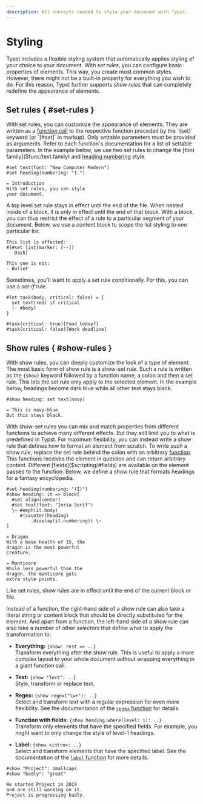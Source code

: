 ```yaml
---
description: All concepts needed to style your document with Typst.
---
```


# Styling
Typst includes a flexible styling system that automatically applies styling of
your choice to your document. With _set rules,_ you can configure basic
properties of elements. This way, you create most common styles. However, there
might not be a built-in property for everything you wish to do. For this reason,
Typst further supports _show rules_ that can completely redefine the appearance
of elements.

## Set rules { #set-rules }
With set rules, you can customize the appearance of elements. They are written
as a [function call]($type/function) to the respective function preceded by the
`{set}` keyword (or `[#set]` in markup). Only settable parameters must be
provided as arguments. Refer to each function's documentation for a list of
settable parameters. In the example below, we use two set rules to change the
[font family]($func/text.family) and
[heading numbering]($func/heading.numbering) style.

```example
#set text(font: "New Computer Modern")
#set heading(numbering: "I.")

= Introduction
With set rules, you can style
your document.
```

A top level set rule stays in effect until the end of the file. When nested
inside of a block, it is only in effect until the end of that block. With a
block, you can thus restrict the effect of a rule to a particular segment of
your document. Below, we use a content block to scope the list styling to one
particular list.

```example
This list is affected:
#[#set list(marker: [--])
 - Dash]

This one is not:
- Bullet
```

Sometimes, you'll want to apply a set rule conditionally. For this, you can use
a _set-if_ rule.

```example
#let task(body, critical: false) = {
  set text(red) if critical
  [- #body]
}

#task(critical: true)[Food today?]
#task(critical: false)[Work deadline]
```

## Show rules { #show-rules }
With show rules, you can deeply customize the look of a type of element. The
most basic form of show rule is a _show-set rule._ Such a rule is written as the
`{show}` keyword followed by a function name, a colon and then a set rule. This
lets the set rule only apply to the selected element. In the example below,
headings become dark blue while all other text stays black.

```example
#show heading: set text(navy)

= This is navy-blue
But this stays black.
```

With show-set rules you can mix and match properties from different functions to
achieve many different effects. But they still limit you to what is predefined
in Typst. For maximum flexibility, you can instead write a show rule that
defines how to format an element from scratch. To write such a show rule,
replace the set rule behind the colon with an arbitrary
[function]($type/function). This functions receives the element in question and
can return arbitrary content. Different
[fields]($scripting/#fields) are available on the element passed
to the function. Below, we define a show rule that formats headings for a
fantasy encyclopedia.

```example
#set heading(numbering: "(I)")
#show heading: it => block[
  #set align(center)
  #set text(font: "Inria Serif")
  \~ #emph(it.body)
     #(counter(heading)
         .display(it.numbering)) \~
]

= Dragon
With a base health of 15, the
dragon is the most powerful
creature.

= Manticore
While less powerful than the
dragon, the manticore gets
extra style points.
```

Like set rules, show rules are in effect until the end of the current block or
file.

Instead of a function, the right-hand side of a show rule can also take a
literal string or content block that should be directly substituted for the
element. And apart from a function, the left-hand side of a show rule can also
take a number of other _selectors_ that define what to apply the transformation
to:

- **Everything:** `{show: rest => ..}` \
  Transform everything after the show rule. This is useful to apply a more
  complex layout to your whole document without wrapping everything in a giant
  function call.

- **Text:** `{show "Text": ..}` \
  Style, transform or replace text.

- **Regex:** `{show regex("\w+"): ..}` \
  Select and transform text with a regular expression for even more flexibility.
  See the documentation of the [`regex` function]($func/regex) for details.

- **Function with fields:** `{show heading.where(level: 1): ..}` \
  Transform only elements that have the specified fields. For example, you might
  want to only change the style of level-1 headings.

- **Label:** `{show <intro>: ..}` \
  Select and transform elements that have the specified label.
  See the documentation of the [`label` function]($func/label) for more details.

```example
#show "Project": smallcaps
#show "badly": "great"

We started Project in 2019
and are still working on it.
Project is progressing badly.
```
